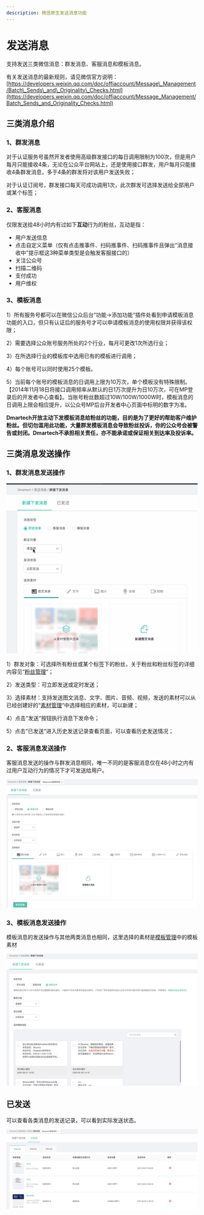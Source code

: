 ```yaml
---
description: 微信原生发送消息功能
---
```


# 发送消息

支持发送三类微信消息：群发消息、客服消息和模板消息。

有关发送消息的最新规则，请见微信官方说明：[https://developers.weixin.qq.com/doc/offiaccount/Message\_Management/Batch\_Sends\_and\_Originality\_Checks.html](https://developers.weixin.qq.com/doc/offiaccount/Message_Management/Batch_Sends_and_Originality_Checks.html)

## 三类消息介绍

### **1、群发消息**

对于认证服务号虽然开发者使用高级群发接口的每日调用限制为100次，但是用户每月只能接收4条，无论在公众平台网站上，还是使用接口群发，用户每月只能接收4条群发消息，多于4条的群发将对该用户发送失败；

对于认证订阅号，群发接口每天可成功调用1次，此次群发可选择发送给全部用户或某个标签；

### **2、客服消息**

仅限发送给48小时内有过如下**互动**行为的粉丝，互动是指：

* 用户发送信息
* 点击自定义菜单（仅有点击推事件、扫码推事件、扫码推事件且弹出“消息接收中”提示框这3种菜单类型是会触发客服接口的）
* 关注公众号
* 扫描二维码
* 支付成功
* 用户维权

### **3、模板消息**

1）所有服务号都可以在微信公众后台“功能-&gt;添加功能“插件处看到申请模板消息功能的入口，但只有认证后的服务号才可以申请模板消息的使用权限并获得该权限；

2）需要选择公众账号服务所处的2个行业，每月可更改1次所选行业；

3）在所选择行业的模板库中选用已有的模板进行调用；

4）每个账号可以同时使用25个模板。

5）当前每个账号的模板消息的日调用上限为10万次，单个模板没有特殊限制。【2014年11月18日将接口调用频率从默认的日1万次提升为日10万次，可在MP登录后的开发者中心查看】。当账号粉丝数超过10W/100W/1000W时，模板消息的日调用上限会相应提升，以公众号MP后台开发者中心页面中标明的数字为准。

**Dmartech开放主动下发模板消息给粉丝的功能，目的是为了更好的帮助客户维护粉丝。但切勿滥用此功能，大量群发模板消息会导致粉丝投诉，你的公众号会被警告或封闭。Dmartech不承担相关责任，亦不能承诺或保证相关到达率及投诉率。**

## **三类消息发送操作**

### **1、群发消息发送操作**

![&#x7FA4;&#x53D1;&#x6D88;&#x606F;](../.gitbook/assets/998.gif)

1）群发对象：可选择所有粉丝或某个标签下的粉丝，关于粉丝和粉丝标签的详细内容见“[粉丝管理](fen-si-guan-li.md)“；

2）发送类型：可立即发送或定时发送；

3）选择素材：支持发送图文消息、文字、图片、音频、视频，发送的素材可以从已经创建好的“[素材管理](su-cai-guan-li.md)“中选择相应的素材，可以新建；

4）点击“发送“按钮执行消息下发命令；

5）点击“已发送“进入历史发送记录查看页面，可以查看历史发送情况；

### **2、客服消息发送操作**

客服消息发送的操作与群发消息相同，唯一不同的是客服消息仅在48小时之内有过用户互动行为的情况下才可发送给用户。

![](../.gitbook/assets/image%20%28608%29.png)

### **3、模板消息发送操作**

模板消息的发送操作与其他两类消息也相同，这里选择的素材是[模板管理](mo-ban-guan-li.md)中的模板素材

![](../.gitbook/assets/image%20%28451%29.png)

## 已发送

可以查看各类消息的发送记录，可以看到实际发送状态。

![](../.gitbook/assets/image%20%28609%29.png)

